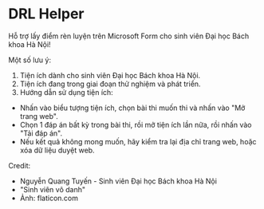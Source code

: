 # DRL Helper
Hỗ trợ lấy điểm rèn luyện trên Microsoft Form cho sinh viên Đại học Bách khoa Hà Nội!

Một số lưu ý:
1. Tiện ích dành cho sinh viên Đại học Bách khoa Hà Nội.
2. Tiện ích đang trong giai đoạn thử nghiệm và phát triển.
3. Hướng dẫn sử dụng tiện ích:
  - Nhấn vào biểu tượng tiện ích, chọn bài thi muốn thi và nhấn vào "Mở trang web".
  - Chọn 1 đáp án bất kỳ trong bài thi, rồi mở tiện ích lần nữa, rồi nhấn vào "Tải đáp án".
  - Nếu kết quả không mong muốn, hãy kiểm tra lại địa chỉ trang web, hoặc xóa dữ liệu duyệt web.

Credit: 
  - Nguyễn Quang Tuyến - Sinh viên Đại học Bách khoa Hà Nội
  - "Sinh viên vô danh"
  - Ảnh: flaticon.com
